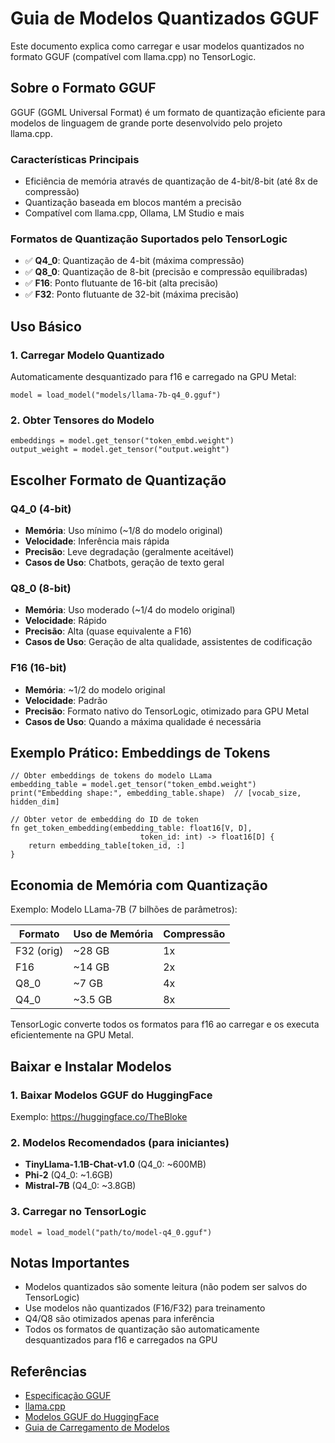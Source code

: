 # Guia de Modelos Quantizados GGUF

Este documento explica como carregar e usar modelos quantizados no formato GGUF (compatível com llama.cpp) no TensorLogic.

## Sobre o Formato GGUF

GGUF (GGML Universal Format) é um formato de quantização eficiente para modelos de linguagem de grande porte desenvolvido pelo projeto llama.cpp.

### Características Principais

- Eficiência de memória através de quantização de 4-bit/8-bit (até 8x de compressão)
- Quantização baseada em blocos mantém a precisão
- Compatível com llama.cpp, Ollama, LM Studio e mais

### Formatos de Quantização Suportados pelo TensorLogic

- ✅ **Q4_0**: Quantização de 4-bit (máxima compressão)
- ✅ **Q8_0**: Quantização de 8-bit (precisão e compressão equilibradas)
- ✅ **F16**: Ponto flutuante de 16-bit (alta precisão)
- ✅ **F32**: Ponto flutuante de 32-bit (máxima precisão)

## Uso Básico

### 1. Carregar Modelo Quantizado

Automaticamente desquantizado para f16 e carregado na GPU Metal:

```tensorlogic
model = load_model("models/llama-7b-q4_0.gguf")
```

### 2. Obter Tensores do Modelo

```tensorlogic
embeddings = model.get_tensor("token_embd.weight")
output_weight = model.get_tensor("output.weight")
```

## Escolher Formato de Quantização

### Q4_0 (4-bit)

- **Memória**: Uso mínimo (~1/8 do modelo original)
- **Velocidade**: Inferência mais rápida
- **Precisão**: Leve degradação (geralmente aceitável)
- **Casos de Uso**: Chatbots, geração de texto geral

### Q8_0 (8-bit)

- **Memória**: Uso moderado (~1/4 do modelo original)
- **Velocidade**: Rápido
- **Precisão**: Alta (quase equivalente a F16)
- **Casos de Uso**: Geração de alta qualidade, assistentes de codificação

### F16 (16-bit)

- **Memória**: ~1/2 do modelo original
- **Velocidade**: Padrão
- **Precisão**: Formato nativo do TensorLogic, otimizado para GPU Metal
- **Casos de Uso**: Quando a máxima qualidade é necessária

## Exemplo Prático: Embeddings de Tokens

```tensorlogic
// Obter embeddings de tokens do modelo LLama
embedding_table = model.get_tensor("token_embd.weight")
print("Embedding shape:", embedding_table.shape)  // [vocab_size, hidden_dim]

// Obter vetor de embedding do ID de token
fn get_token_embedding(embedding_table: float16[V, D],
                             token_id: int) -> float16[D] {
    return embedding_table[token_id, :]
}
```

## Economia de Memória com Quantização

Exemplo: Modelo LLama-7B (7 bilhões de parâmetros):

| Formato    | Uso de Memória | Compressão |
|------------|----------------|------------|
| F32 (orig) | ~28 GB         | 1x         |
| F16        | ~14 GB         | 2x         |
| Q8_0       | ~7 GB          | 4x         |
| Q4_0       | ~3.5 GB        | 8x         |

TensorLogic converte todos os formatos para f16 ao carregar e os executa eficientemente na GPU Metal.

## Baixar e Instalar Modelos

### 1. Baixar Modelos GGUF do HuggingFace

Exemplo: https://huggingface.co/TheBloke

### 2. Modelos Recomendados (para iniciantes)

- **TinyLlama-1.1B-Chat-v1.0** (Q4_0: ~600MB)
- **Phi-2** (Q4_0: ~1.6GB)
- **Mistral-7B** (Q4_0: ~3.8GB)

### 3. Carregar no TensorLogic

```tensorlogic
model = load_model("path/to/model-q4_0.gguf")
```

## Notas Importantes

- Modelos quantizados são somente leitura (não podem ser salvos do TensorLogic)
- Use modelos não quantizados (F16/F32) para treinamento
- Q4/Q8 são otimizados apenas para inferência
- Todos os formatos de quantização são automaticamente desquantizados para f16 e carregados na GPU

## Referências

- [Especificação GGUF](https://github.com/ggerganov/ggml/blob/master/docs/gguf.md)
- [llama.cpp](https://github.com/ggerganov/llama.cpp)
- [Modelos GGUF do HuggingFace](https://huggingface.co/TheBloke)
- [Guia de Carregamento de Modelos](model_loading.md)

